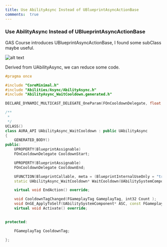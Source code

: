 ```yaml
---
title: Use AbilityAsync Instead of UBlueprintAsyncActionBase
comments:  true
---
```


### Use AbilityAsync Instead of UBlueprintAsyncActionBase

GAS Course introduces UBlueprintAsyncActionBase, I found some subClass maybe useful.


![alt text](../assets/images/3AbilityAsync_image.png)

Derived from UAbilityAsync, we can reduce some code.

```cpp title='AbilityAsync_WaitCooldown.h'
#pragma once

#include "CoreMinimal.h"
#include "Abilities/Async/AbilityAsync.h"
#include "AbilityAsync_WaitCooldown.generated.h"

DECLARE_DYNAMIC_MULTICAST_DELEGATE_OneParam(FOnCooldownDelegate, float, TimeRemaining);

/**
 * 
 */
UCLASS()
class AURA_API UAbilityAsync_WaitCooldown : public UAbilityAsync
{
	GENERATED_BODY()
public:
	UPROPERTY(BlueprintAssignable)
	FOnCooldownDelegate CooldownStart;

	UPROPERTY(BlueprintAssignable)
	FOnCooldownDelegate CooldownEnd;

	UFUNCTION(BlueprintCallable, meta = (BlueprintInternalUseOnly = "true"))
	static UAbilityAsync_WaitCooldown* WaitCooldown(UAbilitySystemComponent* InASC, FGameplayTag InCooldownTag);

    virtual void EndAction() override;

	void CooldownTagChanged(FGameplayTag GameplayTag, int32 Count );
	void OnGE_ApplyToSelf(UAbilitySystemComponent* ASC, const FGameplayEffectSpec& GESpec, FActiveGameplayEffectHandle ActiveGameplayEffectHandle);
	virtual void Activate() override;

	
protected:

	FGameplayTag CooldownTag;

};

```